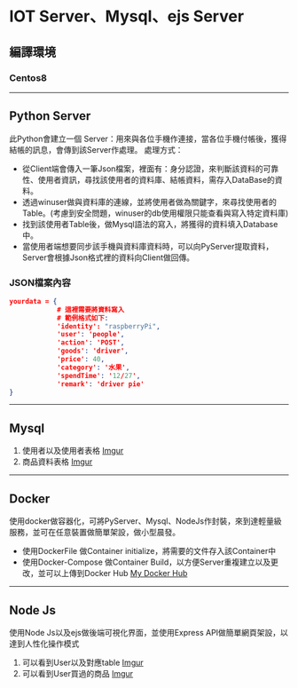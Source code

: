 # IOT Server、Mysql、ejs Server 

## 編譯環境
### Centos8


---

## Python Server
此Python會建立一個 Server：用來與各位手機作連接，當各位手機付帳後，獲得結帳的訊息，會傳到該Server作處理。
處理方式：
- 從Client端會傳入一筆Json檔案，裡面有：身分認證，來判斷該資料的可靠性、使用者資訊，尋找該使用者的資料庫、結帳資料，需存入DataBase的資料。
- 透過winuser做與資料庫的連線，並將使用者做為關鍵字，來尋找使用者的Table。(考慮到安全問題，winuser的db使用權限只能查看與寫入特定資料庫)
- 找到該使用者Table後，做Mysql語法的寫入，將獲得的資料填入Database中。
- 當使用者端想要同步該手機與資料庫資料時，可以向PyServer提取資料，Server會根據Json格式裡的資料向Client做回傳。

### JSON檔案內容
```json 
yourdata = {
            # 這裡需要將資料寫入
            # 範例格式如下:
            'identity': "raspberryPi",
            'user': 'people',
            'action': 'POST',
            'goods': 'driver',
            'price': 40,
            'category': '水果',
            'spendTime': '12/27',
            'remark': 'driver pie'
}
```
---
## Mysql
1. 使用者以及使用者表格
[Imgur](images/sqltable01.png)
2. 商品資料表格
[Imgur](images/sqltable02.png)
---

## Docker
使用docker做容器化，可將PyServer、Mysql、NodeJs作封裝，來到達輕量級服務，並可在任意裝置做簡單架設，做小型晨發。
- 使用DockerFile 做Container initialize，將需要的文件存入該Container中
- 使用Docker-Compose 做Container Build，以方便Server重複建立以及更改，並可以上傳到Docker Hub [My Docker Hub](https://hub.docker.com/)
---

## Node Js
使用Node Js以及ejs做後端可視化界面，並使用Express API做簡單網頁架設，以達到人性化操作模式
1. 可以看到User以及對應table
[Imgur](images/ejs01.png)
2.	可以看到User買過的商品
[Imgur](images/ejs01.png)